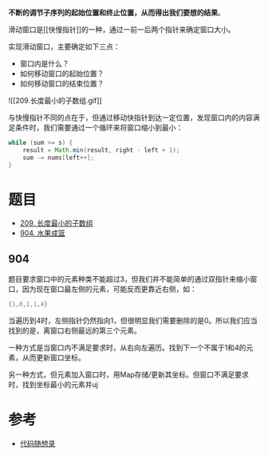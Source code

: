 **不断的调节子序列的起始位置和终止位置，从而得出我们要想的结果**。

滑动窗口是[[快慢指针]]的一种，通过一前一后两个指针来确定窗口大小。

实现滑动窗口，主要确定如下三点：

- 窗口内是什么？
- 如何移动窗口的起始位置？
- 如何移动窗口的结束位置？

![[209.长度最小的子数组.gif]]

与快慢指针不同的点在于，但通过移动快指针到达一定位置，发现窗口内的内容满足条件时，我们需要通过一个循环来将窗口缩小到最小：

```java
while (sum >= s) {
    result = Math.min(result, right - left + 1);
    sum -= nums[left++];
}
```

# 题目

- [209. 长度最小的子数组](https://leetcode.cn/problems/minimum-size-subarray-sum/)
- [904. 水果成篮](https://leetcode.cn/problems/fruit-into-baskets/)

## 904

题目要求窗口中的元素种类不能超过3，但我们并不能简单的通过双指针来缩小窗口，因为现在窗口最左侧的元素，可能反而更靠近右侧，如：

```java
{1,0,1,1,4}
```

当遍历到4时，左侧指针仍然指向1，但很明显我们需要删除的是0。所以我们应当找到的是，离窗口右侧最远的第三个元素。

一种方式是当窗口内不满足要求时，从右向左遍历。找到下一个不属于1和4的元素，从而更新窗口坐标。

另一种方式，但元素加入窗口时，用Map存储/更新其坐标。但窗口不满足要求时，找到坐标最小的元素并uj

# 参考

- [代码随想录](https://programmercarl.com/0209.%E9%95%BF%E5%BA%A6%E6%9C%80%E5%B0%8F%E7%9A%84%E5%AD%90%E6%95%B0%E7%BB%84.html#%E7%AE%97%E6%B3%95%E5%85%AC%E5%BC%80%E8%AF%BE)